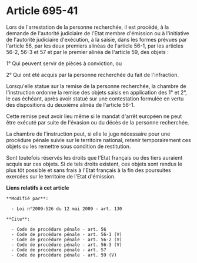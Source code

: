 # Article 695-41

Lors de l'arrestation de la personne recherchée, il est procédé, à la demande de l'autorité judiciaire de l'Etat membre
d'émission ou à l'initiative de l'autorité judiciaire d'exécution, à la saisie, dans les formes prévues par l'article 56, par
les deux premiers alinéas de l'article 56-1, par les articles 56-2, 56-3 et 57 et par le premier alinéa de l'article 59, des
objets : 

1° Qui peuvent servir de pièces à conviction, ou 

2° Qui ont été acquis par la personne recherchée du fait de l'infraction. 

Lorsqu'elle statue sur la remise de la personne recherchée, la chambre de l'instruction ordonne la remise des objets saisis
en application des 1° et 2°, le cas échéant, après avoir statué sur une contestation formulée en vertu des dispositions du
deuxième alinéa de l'article 56-1. 

Cette remise peut avoir lieu même si le mandat d'arrêt européen ne peut être exécuté par suite de l'évasion ou du décès de la
personne recherchée. 

La chambre de l'instruction peut, si elle le juge nécessaire pour une procédure pénale suivie sur le territoire national,
retenir temporairement ces objets ou les remettre sous condition de restitution. 

Sont toutefois réservés les droits que l'Etat français ou des tiers auraient acquis sur ces objets. Si de tels droits
existent, ces objets sont rendus le plus tôt possible et sans frais à l'Etat français à la fin des poursuites exercées sur le
territoire de l'Etat d'émission.

**Liens relatifs à cet article**

	**Modifié par**:

	  - Loi n°2009-526 du 12 mai 2009 - art. 130

	**Cite**:

	  - Code de procédure pénale - art. 56
	  - Code de procédure pénale - art. 56-1 (V)
	  - Code de procédure pénale - art. 56-2 (V)
	  - Code de procédure pénale - art. 56-3 (V)
	  - Code de procédure pénale - art. 57
	  - Code de procédure pénale - art. 59 (V)
